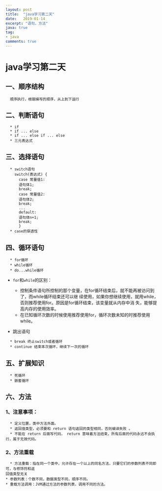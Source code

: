 ```yaml
---
layout: post
title:  "java学习第二天"
date:   2019-01-14
excerpt: "语句、方法"
java: true
tag:
- java
comments: true
---
```


# java学习第二天

## 一、顺序结构

```shell
  顺序执行，根据编写的顺序，从上到下运行
```

## 二、判断语句

```shell
  * if 
  * if ... else 
  * if ... else if ... else
  * 三元表达式
```

## 三、选择语句

```shell
  * switch语句
    switch(表达式) {
      case 常量值1:
      语句体1;
      break;
      case 常量值2:
      语句体2;
      break;
      ...
      default:
      语句体n+1;
      break;
      }
  * case的穿透性
```

## 四、循环语句

```shell
  * for循环
  * while循环
  * do...while循环
```
* `for`和`while`的区别：
  - 控制条件语句所控制的那个变量，在for循环结束后，就不能再被访问到了，而while循环结束还可以继
续使用，如果你想继续使用，就用while，否则推荐使用for。原因是for循环结束，该变量就从内存中消
失，能够提高内存的使用效率。
  - 在已知循环次数的时候使用推荐使用for，循环次数未知的时推荐使用while。

* 跳出语句

```shell
  * break 终止switch或者循环
  * continue 结束本次循环，继续下一次的循环
```

## 五、扩展知识

```shell
  * 死循环
  * 嵌套循环
```

## 六、方法

### 1、注意事项：

```shell
  * 定义位置，类中方法外面。
  * 返回值类型，必须要和 return 语句返回的类型相同，否则编译失败 。
  * 不能在 return 后面写代码， return 意味着方法结束，所有后面的代码永远不会执行，属于无效代码。
```

### 2、方法重载

```shell
  * 方法重载：指在同一个类中，允许存在一个以上的同名方法，只要它们的参数列表不同即可，与修饰符和返
回值类型无关
* 参数列表：个数不同，数据类型不同，顺序不同。
* 重载方法调用：JVM通过方法的参数列表，调用不同的方法。
```
